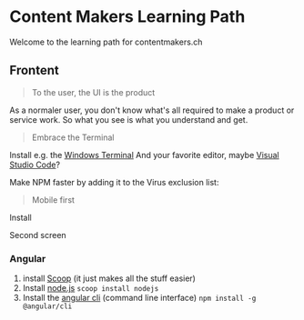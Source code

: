 # Content Makers Learning Path

Welcome to the learning path for contentmakers.ch




## Frontent
> To the user, the UI is the product

As a normaler user, you don't know what's all required to make a product or service work. So what you see is what you understand and get.

> Embrace the Terminal

Install e.g. the [Windows Terminal](https://docs.microsoft.com/en-us/windows/terminal/get-started)
And your favorite editor, maybe [Visual Studio Code](https://code.visualstudio.com/)?

Make NPM faster by adding it to the Virus exclusion list:

> Mobile first

Install 

Second screen
### Angular

1. install [Scoop](https://scoop.sh/) (it just makes all the stuff easier)
2. Install [node.js](https://nodejs.org/) `scoop install nodejs`
3. Install the [angular cli](https://angular.io/guide/setup-local) (command line interface) `npm install -g @angular/cli`
